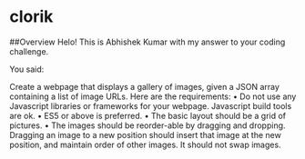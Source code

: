 # clorik
##Overview
Helo! This is Abhishek Kumar with my answer to your coding challenge. 

You said:

Create a webpage that displays a gallery of images, given a JSON array
containing a list of image URLs.
Here are the requirements:
• Do not use any Javascript libraries or frameworks for your webpage.
Javascript build tools are ok.
• ES5 or above is preferred.
• The basic layout should be a grid of pictures.
• The images should be reorder-able by dragging and dropping. Dragging
an image to a new position should insert that image at the new position,
and maintain order of other images. It should not swap images.
